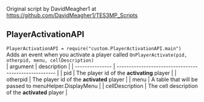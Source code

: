 Original script by DavidMeagher1 at https://github.com/DavidMeagher1/TES3MP_Scripts
## PlayerActivationAPI
`PlayerActivationAPI = require("custom.PlayerActivationAPI.main")`  
Adds an event when you activate a player called `OnPlayerActivate(pid, otherpid, menu, cellDescription)`  
| argument        | description                                           |
| --------------- | ----------------------------------------------------- |
| pid             | The player id of the **activating** player            |
| otherpid        | The player id of the **activated** player             |
| menu            | A table that will be passed to menuHelper.DisplayMenu |
| cellDescription | The cell description of the **activated** player      |
